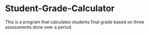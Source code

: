 # Student-Grade-Calculator
This is a program that calculates students final grade based on three assessments done over a period.

